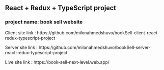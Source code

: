 ## React + Redux + TypeScript project
### project name: book sell website



<p>Client site link : https://github.com/milonahmedshuvo/bookSell-client-react-redux-typescript-project </p>
<p>Server site link : https://github.com/milonahmedshuvo/bookSell-server-react-redux-typescript-project</p>
<p>Live site link :   https://book-sell-next-level.web.app/</p>


